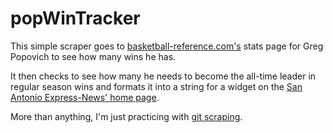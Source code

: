 # popWinTracker

This simple scraper goes to [basketball-reference.com's](https://www.basketball-reference.com/coaches/popovgr99c.html) stats page for Greg Popovich to see how many wins he has.

It then checks to see how many he needs to become the all-time leader in regular season wins and formats it into a string for a widget on the [San Antonio Express-News' home page](expressnews.com/).

More than anything, I'm just practicing with [git scraping](https://simonwillison.net/2020/Oct/9/git-scraping/).
